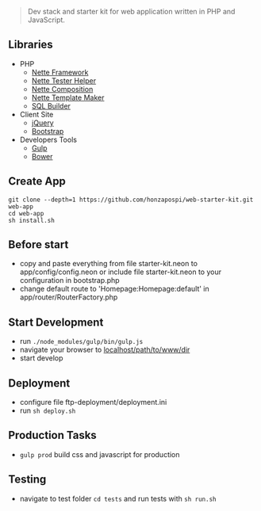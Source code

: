> Dev stack and starter kit for web application written in PHP and JavaScript.

## Libraries

- PHP
    - [Nette Framework](https://nette.org/)
    - [Nette Tester Helper](https://github.com/honzapospi/nette-tester-helper)
    - [Nette Composition](https://github.com/honzapospi/nette-composition)
    - [Nette Template Maker](https://github.com/honzapospi/template-maker)
    - [SQL Builder](https://github.com/honzapospi/php-sql-builder)
- Client Site  
    - [jQuery](https://jquery.com/)
    - [Bootstrap](http://getbootstrap.com/)
- Developers Tools    
    - [Gulp](http://gulpjs.com/)
    - [Bower](https://bower.io/)

## Create App

```shell
git clone --depth=1 https://github.com/honzapospi/web-starter-kit.git web-app
cd web-app
sh install.sh
```

## Before start

- copy and paste everything from file starter-kit.neon to app/config/config.neon or include file starter-kit.neon to your configuration in bootstrap.php
- change default route to 'Homepage:Homepage:default' in app/router/RouterFactory.php

## Start Development

- run `./node_modules/gulp/bin/gulp.js`
- navigate your browser to [localhost/path/to/www/dir](http://localhost)
- start develop

## Deployment

- configure file ftp-deployment/deployment.ini
- run `sh deploy.sh` 

## Production Tasks

- `gulp prod` build css and javascript for production

## Testing
- navigate to test folder `cd tests` and run tests with `sh run.sh`
